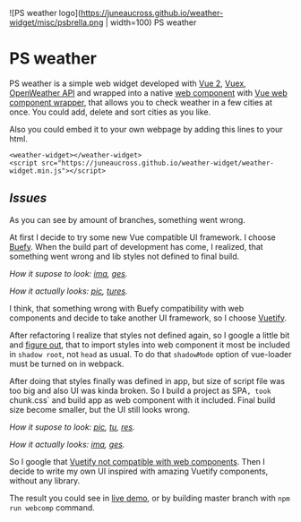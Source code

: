 ![PS weather logo](https://juneaucross.github.io/weather-widget/misc/psbrella.png  | width=100) PS weather

# PS weather

PS weather is a simple web widget developed with [Vue 2](https://vuejs.org/), [Vuex](https://vuex.vuejs.org/), [OpenWeather API](https://openweathermap.org/api) and wrapped into a native [web component](https://www.webcomponents.org/) with [Vue web component wrapper](https://github.com/vuejs/vue-web-component-wrapper),  that allows you to check weather in a few cities at once.
You could add, delete and sort cities as you like.

Also you could embed it to your own webpage by adding this lines to your html.

    <weather-widget></weather-widget>
    <script src="https://juneaucross.github.io/weather-widget/weather-widget.min.js"></script>


## *Issues*
As you can see by amount of branches, something went wrong.

At first I decide to try some new Vue compatible UI framework. I choose [Buefy](https://buefy.org). When the build part of development has come, I realized, that something went wrong and lib styles not defined to final build.

*How it supose to look: [ima](https://juneaucross.github.io/weather-widget/misc/buefydev.png), [ges](https://juneaucross.github.io/weather-widget/misc/buefydev2.png).*

*How it actually looks: [pic](https://juneaucross.github.io/weather-widget/misc/buefybuild.png), [tures](https://juneaucross.github.io/weather-widget/misc/buefybuild2.png).*

I think, that something wrong with Buefy compatibility with web components and decide to take another UI framework, so I choose [Vuetify](https://vuetifyjs.com).

After refactoring I realize that styles not defined again, so I google a little bit and [figure out](https://github.com/vuejs/vue-web-component-wrapper/issues/12#issuecomment-385141573), that to import styles into web component it most be included in `shadow root`, not `head` as usual. To do that `shadowMode` option of vue-loader must be turned on in webpack.

After doing that styles finally was defined in app, but size of script file was too big and also UI was kinda broken.  So I build a project as SPA`, took `chunk.css` and build app as web component with it included. Final build size become smaller, but the UI still looks wrong.

*How it supose to look: [pic](https://juneaucross.github.io/weather-widget/misc/vuetifydev.png), [tu](https://juneaucross.github.io/weather-widget/misc/vuetifydev2.png), [res](https://juneaucross.github.io/weather-widget/misc/vuetifydev3.png).*

*How it actually looks: [ima](https://juneaucross.github.io/weather-widget/misc/vuetifybuild.png), [ges](https://juneaucross.github.io/weather-widget/misc/vuetifybuild2.png).*

So I google that [Vuetify not compatible with web components](https://github.com/vuetifyjs/vuetify/issues/7622#issuecomment-504330672).
Then I decide to write my own UI inspired with amazing Vuetify components, without any library.

The result you could see in [live demo](https://juneaucross.github.io/weather-widget/demo), or by building master branch with `npm run webcomp` command.
